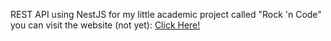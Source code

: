 REST API using NestJS for my little academic project called "Rock 'n Code"
you can visit the website (not yet): [Click Here!](http://rockandcode.ir)
